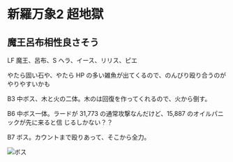 # 新羅万象2 超地獄

## 魔王呂布相性良さそう

LF 魔王、呂布、S ヘラ、イース、リリス、ピエ

やたら固い石や、やたら HP の多い雑魚が出てくるので、のんびり殴り合うのがやりやすいかも

B3 中ボス、木と火の二体。木のは回復を作ってくれるので、火から倒す。

B6 中ボス一体。ラードが 31,773 の通常攻撃なんだけど、15,887 のオイルパニックが先に来ると信
じるしかない？？

B7 ボス。カウントまで殴りあって、そこから全力。

![ボス](http://i.imgur.com/3veyYyAl.jpg)

<!-- vim: set tw=90 filetype=markdown : -->
